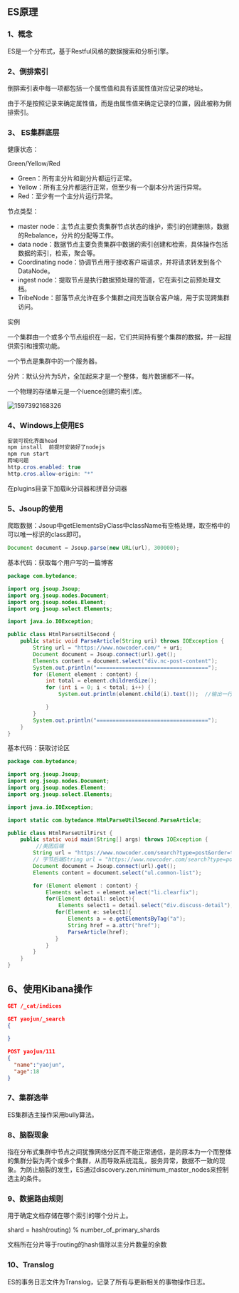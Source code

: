 ## ES原理

### 1、概念

ES是一个分布式，基于Restful风格的数据搜索和分析引擎。



### 2、倒排索引

倒排索引表中每一项都包括一个属性值和具有该属性值对应记录的地址。

由于不是按照记录来确定属性值，而是由属性值来确定记录的位置，因此被称为倒排索引。



### 3、 ES集群底层

健康状态：

Green/Yellow/Red

-   Green：所有主分片和副分片都运行正常。
-   Yellow：所有主分片都运行正常，但至少有一个副本分片运行异常。
-   Red：至少有一个主分片运行异常。

节点类型：

- master node：主节点主要负责集群节点状态的维护，索引的创建删除，数据的Rebalance，分片的分配等工作。
- data node：数据节点主要负责集群中数据的索引创建和检索，具体操作包括数据的索引，检索，聚合等。
- Coordinating node：协调节点用于接收客户端请求，并将请求转发到各个DataNode。
- ingest node：提取节点是执行数据预处理的管道，它在索引之前预处理文档。
- TribeNode：部落节点允许在多个集群之间充当联合客户端，用于实现跨集群访问。

实例

一个集群由一个或多个节点组织在一起，它们共同持有整个集群的数据，并一起提供索引和搜索功能。

一个节点是集群中的一个服务器。

分片：默认分片为5片，全加起来才是一个整体，每片数据都不一样。

一个物理的存储单元是一个luence创建的索引库。

![1597392168326](C:\Users\Yao\AppData\Local\Temp\1597392168326.png)

### 4、Windows上使用ES

```java
安装可视化界面head
npm install  前提时安装好了nodejs
npm run start
跨域问题
http.cros.enabled: true
http.cros.allow-origin: "*"
```

在plugins目录下加载ik分词器和拼音分词器



### 5、Jsoup的使用

爬取数据：Jsoup中getElementsByClass中className有空格处理，取空格中的可以唯一标识的class即可。

```Java
Document document = Jsoup.parse(new URL(url), 300000);
```

基本代码：获取每个用户写的一篇博客

```java
package com.bytedance;

import org.jsoup.Jsoup;
import org.jsoup.nodes.Document;
import org.jsoup.nodes.Element;
import org.jsoup.select.Elements;

import java.io.IOException;

public class HtmlParseUtilSecond {
    public static void ParseArticle(String uri) throws IOException {
        String url = "https://www.nowcoder.com/" + uri;
        Document document = Jsoup.connect(url).get();
        Elements content = document.select("div.nc-post-content");
        System.out.println("===================================");
        for (Element element : content) {
            int total = element.childrenSize();
            for (int i = 0; i < total; i++) {
                System.out.println(element.child(i).text());  //输出一行的内容

            }
        }
        System.out.println("===================================");
    }
}

```

基本代码：获取讨论区

```java
package com.bytedance;

import org.jsoup.Jsoup;
import org.jsoup.nodes.Document;
import org.jsoup.nodes.Element;
import org.jsoup.select.Elements;

import java.io.IOException;

import static com.bytedance.HtmlParseUtilSecond.ParseArticle;

public class HtmlParseUtilFirst {
    public static void main(String[] args) throws IOException {
         //美团后端
        String url = "https://www.nowcoder.com/search?type=post&order=time&query=%E7%BE%8E%E5%9B%A2%E5%90%8E%E7%AB%AF&subType=2&tagId=&page=1";
        // 字节后端String url = "https://www.nowcoder.com/search?type=post&tagId=862&query=%E5%AD%97%E8%8A%82%E8%B7%B3%E5%8A%A8%2B%E5%90%8E%E7%AB%AF%2Boc%2Boffer&subType=2";
        Document document = Jsoup.connect(url).get();
        Elements content = document.select("ul.common-list");

        for (Element element : content) {
            Elements select = element.select("li.clearfix");
            for(Element detail: select){
                Elements select1 = detail.select("div.discuss-detail");
               for(Element e: select1){
                   Elements a = e.getElementsByTag("a");
                   String href = a.attr("href");
                   ParseArticle(href);
               }
            }
        }
    }
}

```

## 6、使用Kibana操作

```json
GET /_cat/indices

GET yaojun/_search
{
  
}

POST yaojun/111
{
  "name":"yaojun",
  "age":18
}
```

### 7、集群选举

ES集群选主操作采用bully算法。

### 8、脑裂现象

指在分布式集群中节点之间犹豫网络分区而不能正常通信，是的原本为一个而整体的集群分裂为两个或多个集群，从而导致系统混乱，服务异常，数据不一致的现象。为防止脑裂的发生，ES通过discovery.zen.minimum_master_nodes来控制选主的条件。

### 9、数据路由规则

用于确定文档存储在哪个索引的哪个分片上。

shard = hash(routing) % number_of_primary_shards

文档所在分片等于routing的hash值除以主分片数量的余数

### 10、Translog

ES的事务日志文件为Translog，记录了所有与更新相关的事物操作日志。

